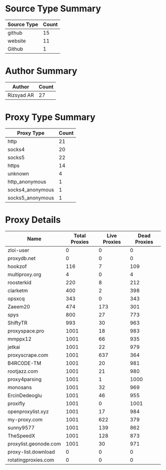 # Source Type Summary

| Source Type | Count |
|-------------|-------|
| github | 15 |
| website | 11 |
| Github | 1 |


# Author Summary

| Author | Count |
|--------|-------|
| Rizsyad AR | 27 |


# Proxy Type Summary

| Proxy Type | Count |
|------------|-------|
| http | 21 |
| socks4 | 20 |
| socks5 | 22 |
| https | 14 |
| unknown | 4 |
| http_anonymous | 1 |
| socks4_anonymous | 1 |
| socks5_anonymous | 1 |


# Proxy Details

| Name | Total Proxies | Live Proxies | Dead Proxies |
|------|---------------|--------------|---------------|
| zloi-user | 0 | 0 | 0 |
| proxydb.net | 0 | 0 | 0 |
| hookzof | 116 | 7 | 109 |
| multiproxy.org | 4 | 0 | 4 |
| roosterkid | 220 | 8 | 212 |
| clarketm | 400 | 2 | 398 |
| opsxcq | 343 | 0 | 343 |
| Zaeem20 | 474 | 173 | 301 |
| spys | 800 | 27 | 773 |
| ShiftyTR | 993 | 30 | 963 |
| proxyspace.pro | 1001 | 18 | 983 |
| mmppx12 | 1001 | 66 | 935 |
| jetkai | 1001 | 22 | 979 |
| proxyscrape.com | 1001 | 637 | 364 |
| B4RC0DE-TM | 1001 | 20 | 981 |
| rootjazz.com | 1001 | 21 | 980 |
| proxy4parsing | 1001 | 1 | 1000 |
| monosans | 1001 | 32 | 969 |
| ErcinDedeoglu | 1001 | 46 | 955 |
| proxifly | 1001 | 0 | 1001 |
| openproxylist.xyz | 1001 | 17 | 984 |
| my-proxy.com | 1001 | 622 | 379 |
| sunny9577 | 1001 | 139 | 862 |
| TheSpeedX | 1001 | 128 | 873 |
| proxylist.geonode.com | 1001 | 30 | 971 |
| proxy-list.download | 0 | 0 | 0 |
| rotatingproxies.com | 0 | 0 | 0 |
